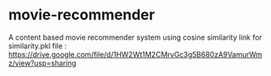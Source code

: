 # movie-recommender
A content based movie recommender system using cosine similarity
link for similarity.pkl file : https://drive.google.com/file/d/1HW2Wt1M2CMryGc3g5B680zA9VamurWmz/view?usp=sharing
